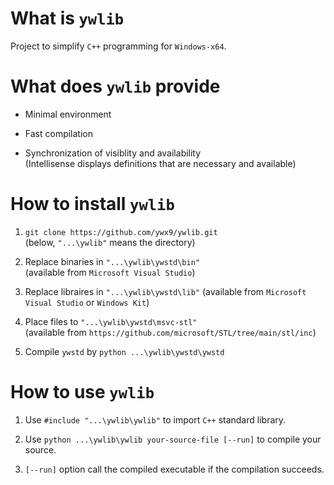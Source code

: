# What is `ywlib`

Project to simplify `C++` programming for `Windows-x64`.

# What does `ywlib` provide

- Minimal environment

- Fast compilation

- Synchronization of visiblity and availability  
  (Intellisense displays definitions that are necessary and available)

# How to install `ywlib`

1. `git clone https://github.com/ywx9/ywlib.git`  
   (below, `"...\ywlib"` means the directory)

2. Replace binaries in `"...\ywlib\ywstd\bin"`  
   (available from `Microsoft Visual Studio`)

3. Replace libraires in `"...\ywlib\ywstd\lib"`
   (available from `Microsoft Visual Studio` or `Windows Kit`)

5. Place files to `"...\ywlib\ywstd\msvc-stl"`  
   (available from `https://github.com/microsoft/STL/tree/main/stl/inc`)

4. Compile `ywstd` by `python ...\ywlib\ywstd\ywstd`

# How to use `ywlib`

1. Use `#include "...\ywlib\ywlib"` to import `C++` standard library.

2. Use `python ...\ywlib\ywlib your-source-file [--run]` to compile your source.

3. `[--run]` option call the compiled executable if the compilation succeeds.

